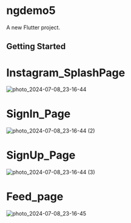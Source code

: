 # ngdemo5

A new Flutter project.
 
## Getting Started

# Instagram_SplashPage
![photo_2024-07-08_23-16-44](https://github.com/juratsobirov/ngdemo5/assets/171447978/75c5134e-047d-4fa8-90db-59c3e03f0dc8)




# SignIn_Page
![photo_2024-07-08_23-16-44 (2)](https://github.com/juratsobirov/ngdemo5/assets/171447978/bcefc8ee-eedc-49ec-b6dc-fcf1a2a6cfc4)




# SignUp_Page
![photo_2024-07-08_23-16-44 (3)](https://github.com/juratsobirov/ngdemo5/assets/171447978/a9076763-b21c-4612-a219-ffb99e4c9d23)



# Feed_page
![photo_2024-07-08_23-16-45](https://github.com/juratsobirov/ngdemo5/assets/171447978/c6e9801e-76d5-4609-9a4b-5ee3b631c522)






